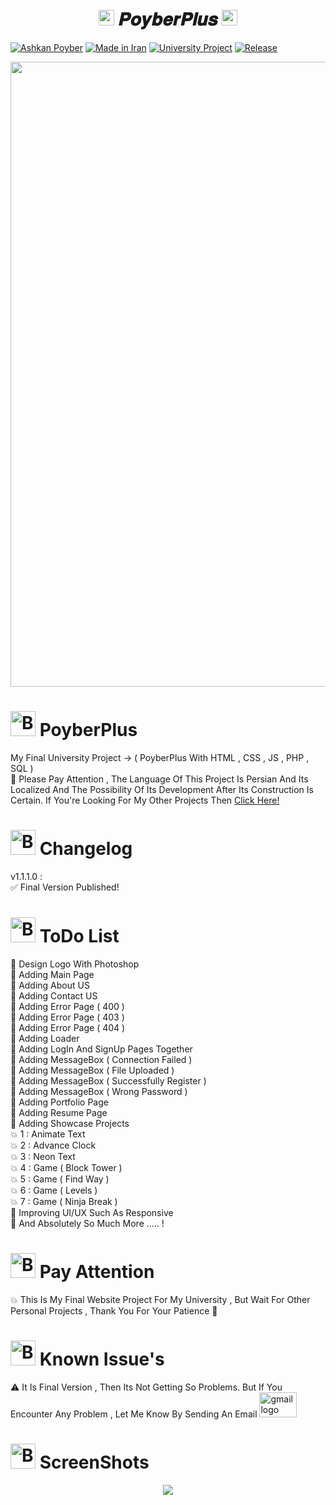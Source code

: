 <h1 align="center">
      <img src="https://emoji.discord.st/emojis/768b108d-274f-4f44-a634-8477b16efce7.gif" width="25">
    𝑷𝒐𝒚𝒃𝒆𝒓𝑷𝒍𝒖𝒔
      <img src="https://emoji.discord.st/emojis/768b108d-274f-4f44-a634-8477b16efce7.gif" width="25">
</h1>


[![Ashkan Poyber](https://img.shields.io/badge/Ashkan-Poyber-e4181c.svg?labelColor=0000ff)](#)
[![Made in Iran](https://img.shields.io/badge/made_in-iran-ffd700.svg?labelColor=0057b7)](https://github.com/AshkanPoyber)
[![University Project](https://img.shields.io/badge/University-Project-e4181c.svg?labelColor=0000ff)](#)
[![Release](https://img.shields.io/github/release/AshkanPoyber/PoyLearn.svg)](https://github.com/AshkanPoyber/PoyLearn/releases)

<img src="https://camo.githubusercontent.com/4dc0fe2eed91de66e49f7cbf4ea75d6e376dad47c228653dc447f322411dfb23/68747470733a2f2f63646e2e6a7364656c6976722e6e65742f67682f657279616a662f7475406d61696e2f696d672f696d6167655f32303234303432305f3231343430382e676966" width="1000">

# <img src="https://raw.githubusercontent.com/Tarikul-Islam-Anik/Animated-Fluent-Emojis/master/Emojis/Symbols/Bubbles.png" alt="Bubbles" width="40" height="40" /> PoyberPlus
My Final University Project -> ( PoyberPlus With HTML , CSS , JS , PHP , SQL ) 
<br>
🛑 Please Pay Attention , The Language Of This Project Is Persian And Its Localized And The Possibility Of Its Development After Its Construction Is Certain. If You're Looking For My Other Projects Then [Click Here!](https://github.com/AshkanPoyber?tab=repositories)

# <img src="https://raw.githubusercontent.com/Tarikul-Islam-Anik/Animated-Fluent-Emojis/master/Emojis/Symbols/Bubbles.png" alt="Bubbles" width="40" height="40" /> Changelog
v1.1.1.0 : <br>
✅ Final Version Published!
# <img src="https://raw.githubusercontent.com/Tarikul-Islam-Anik/Animated-Fluent-Emojis/master/Emojis/Symbols/Bubbles.png" alt="Bubbles" width="40" height="40" /> ToDo List
💢 Design Logo With Photoshop
<br>
💢 Adding Main Page
<br>
💢 Adding About US
<br>
💢 Adding Contact US
<br>
💢 Adding Error Page ( 400 )
<br>
💢 Adding Error Page ( 403 )
<br>
💢 Adding Error Page ( 404 )
<br>
💢 Adding Loader
<br>
💢 Adding LogIn And SignUp Pages Together
<br>
💢 Adding MessageBox ( Connection Failed )
<br>
💢 Adding MessageBox ( File Uploaded )
<br>
💢 Adding MessageBox ( Successfully Register )
<br>
💢 Adding MessageBox ( Wrong Password )
<br>
💢 Adding Portfolio Page 
<br>
💢 Adding Resume Page
<br>
💢 Adding Showcase Projects
    <br>
   💥 1 : Animate Text
    <br>
   💥 2 : Advance Clock
    <br>
   💥 3 : Neon Text
    <br>
   💥 4 : Game ( Block Tower )
    <br>
   💥 5 : Game ( Find Way )
    <br>
   💥 6 : Game ( Levels )
    <br>
   💥 7 : Game ( Ninja Break )  
    💢 Improving UI/UX Such As Responsive 
    <br>
    💢 And Absolutely So Much More ..... !



# <img src="https://raw.githubusercontent.com/Tarikul-Islam-Anik/Animated-Fluent-Emojis/master/Emojis/Symbols/Bubbles.png" alt="Bubbles" width="40" height="40" /> Pay Attention
💥 This Is My Final Website Project For My University , But Wait For Other Personal Projects , Thank You For Your Patience 🌹

# <img src="https://raw.githubusercontent.com/Tarikul-Islam-Anik/Animated-Fluent-Emojis/master/Emojis/Symbols/Bubbles.png" alt="Bubbles" width="40" height="40" /> Known Issue's
⚠ It Is Final Version , Then Its Not Getting So Problems. But If You Encounter Any Problem , Let Me Know By Sending An Email <a href = "mailto:AshkanDalili1381@gmail.com"> <img src="https://skillicons.dev/icons?i=gmail" height="40" width="60" alt="gmail logo"></a>


# <img src="https://raw.githubusercontent.com/Tarikul-Islam-Anik/Animated-Fluent-Emojis/master/Emojis/Symbols/Bubbles.png" alt="Bubbles" width="40" height="40" /> ScreenShots


<p align="center">
  <img src="https://capsule-render.vercel.app/api?type=waving&color=fd0006&height=65&section=footer"/>
</p>




